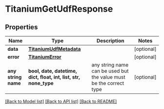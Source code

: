 # TitaniumGetUdfResponse


## Properties
Name | Type | Description | Notes
------------ | ------------- | ------------- | -------------
**data** | [**TitaniumUdfMetadata**](TitaniumUdfMetadata.md) |  | [optional] 
**error** | [**TitaniumError**](TitaniumError.md) |  | [optional] 
**any string name** | **bool, date, datetime, dict, float, int, list, str, none_type** | any string name can be used but the value must be the correct type | [optional]

[[Back to Model list]](../README.md#documentation-for-models) [[Back to API list]](../README.md#documentation-for-api-endpoints) [[Back to README]](../README.md)


